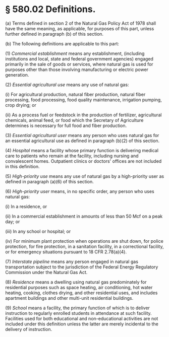 # § 580.02   Definitions.

(a) Terms defined in section 2 of the Natural Gas Policy Act of 1978 shall have the same meaning, as applicable, for purposes of this part, unless further defined in paragraph (b) of this section. 


(b) The following definitions are applicable to this part: 


(1) *Commercial establishment* means any establishment, (including institutions and local, state and federal government agencies) engaged primarily in the sale of goods or services, where natural gas is used for purposes other than those involving manufacturing or electric power generation. 


(2) *Essential agricultural use* means any use of natural gas: 


(i) For agricultural production, natural fiber production, natural fiber processing, food processing, food quality maintenance, irrigation pumping, crop drying; or 


(ii) As a process fuel or feedstock in the production of fertilizer, agricultural chemicals, animal feed, or food which the Secretary of Agriculture determines is necessary for full food and fiber production. 


(3) *Essential agricultural user* means any person who uses natural gas for an essential agricultural use as defined in paragraph (b)(2) of this section. 


(4) *Hospital* means a facility whose primary function is delivering medical care to patients who remain at the facility, including nursing and convalescent homes. Outpatient clinics or doctors' offices are not included in this definition. 


(5) *High-priority use* means any use of natural gas by a high-priority user as defined in paragraph (a)(6) of this section. 


(6) *High-priority user* means, in no specific order, any person who uses natural gas: 


(i) In a residence, or 


(ii) In a commercial establishment in amounts of less than 50 Mcf on a peak day; or 


(iii) In any school or hospital; or 


(iv) For minimum plant protection when operations are shut down, for police protection, for fire protection, in a sanitation facility, in a correctional facility, or for emergency situations pursuant to 18 CFR 2.78(a)(4). 


(7) *Interstate pipeline* means any person engaged in natural gas transportation subject to the jurisdiction of the Federal Energy Regulatory Commission under the Natural Gas Act. 


(8) *Residence* means a dwelling using natural gas predominately for residential purposes such as space heating, air conditioning, hot water heating, cooking, clothes drying, and other residential uses, and includes apartment buildings and other multi-unit residential buildings. 


(9) *School* means a facility, the primary function of which is to deliver instruction to regularly enrolled students in attendance at such facility. Facilities used for both educational and non-educational activities are not included under this definition unless the latter are merely incidental to the delivery of instruction. 




